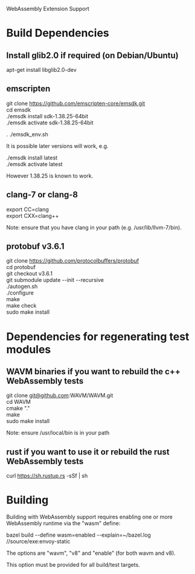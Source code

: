 WebAssembly Extension Support

# Build Dependencies

## Install glib2.0 if required (on Debian/Ubuntu)

apt-get install libglib2.0-dev

## emscripten

git clone https://github.com/emscripten-core/emsdk.git  
cd emsdk  
./emsdk install sdk-1.38.25-64bit  
./emsdk activate sdk-1.38.25-64bit  

. ./emsdk\_env.sh  

It is possible later versions will work, e.g.

./emsdk install latest  
./emsdk activate latest  

However 1.38.25 is known to work.

## clang-7 or clang-8

export CC=clang  
export CXX=clang++  

Note: ensure that you have clang in your path (e.g. /usr/lib/llvm-7/bin).

## protobuf v3.6.1

git clone https://github.com/protocolbuffers/protobuf  
cd protobuf  
git checkout v3.6.1  
git submodule update --init --recursive  
./autogen.sh  
./configure  
make  
make check  
sudo make install  

# Dependencies for regenerating test modules

## WAVM binaries if you want to rebuild the c++ WebAssembly tests

git clone git@github.com:WAVM/WAVM.git  
cd WAVM  
cmake "."  
make  
sudo make install  

Note: ensure /usr/local/bin is in your path

## rust if you want to use it or rebuild the rust WebAssembly tests

curl https://sh.rustup.rs -sSf | sh

# Building

Building with WebAssembly support requires enabling one or more WebAssembly runtime via the "wasm" define:

bazel build --define wasm=enabled --explain=~/bazel.log //source/exe:envoy-static

The options are "wavm", "v8" and "enable" (for both wavm and v8).

This option must be provided for all build/test targets.
